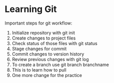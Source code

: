 # Learning Git

Important steps for git workflow:

1. Initialize repository with git init
2. Create changes to project files
3. Check status of those files with git status
4. Stage changes for commit
5. Commit changes to version history
6. Review previous changes with git log
7. To create a branch use git branch branchname
8. This is to learn how to pull
9. One more change for the practice
